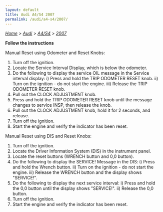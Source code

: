 ```yaml
---
layout: default
title: Audi A4/S4 2007
permalink: /audi/a4-s4/2007/
---
```

[*Home*](/) > [*Audi*](/audi/) > [*A4/S4*](/audi/a4-s4/) > [*2007*](/audi/a4-s4/2007/)

**Follow the instructions**

Manual Reset using Odometer and Reset Knobs:
1. Turn off the ignition.
2. Locate the Service Interval Display, which is below the odometer.
3. Do the following to display the service OIL message in the Service interval display:
  i) Press and hold the TRIP ODOMETER RESET knob.
  ii) Turn on the ignition - do not start the engine.
  iii) Release the TRIP ODOMETER RESET knob.
4. Pull out the CLOCK ADJUSTMENT knob.
5. Press and hold the TRIP ODOMETER RESET knob until the message changes to service INSP, then release the knob.
6. Pull out the CLOCK ADJUSTMENT knob, hold it for 2 seconds, and release.
7. Turn off the ignition.
8. Start the engine and verify the indicator has been reset.

Manual Reset using DIS and Reset Knobs:
1. Turn off the ignition.
2. Locate the Driver Information System (DIS) in the instrument panel.
3. Locate the reset buttons (WRENCH button and 0,0 button).
4. Do the following to display the SERVICE! Message in the DIS:
  i) Press and hold the Wrench button.
  ii) Turn on the ignition - do not start the engine.
  iii) Release the WRENCH button and the display shows "SERVICE!".
5. Do the following to display the next service interval:
  i) Press and hold the 0,0 button until the display shows "SERVICE!".
  ii) Release the 0,0 button.
6. Turn off the ignition.
7. Start the engine and verify the indicator has been reset.